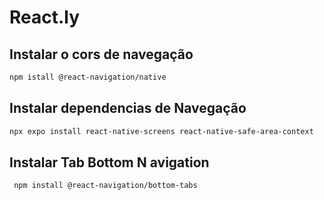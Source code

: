 # React.ly
## Instalar o cors de navegação

```sh 
npm istall @react-navigation/native
```

## Instalar dependencias de Navegação

```sh
npx expo install react-native-screens react-native-safe-area-context
```

## Instalar Tab Bottom N avigation

```sh
 npm install @react-navigation/bottom-tabs
```